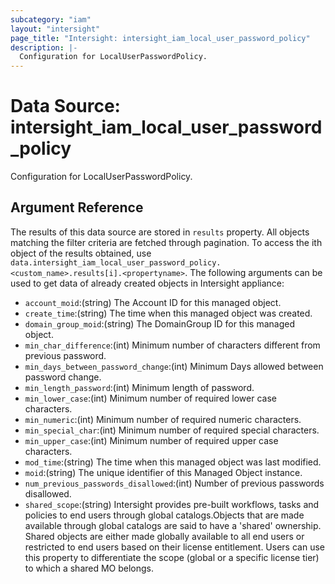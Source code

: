 ```yaml
---
subcategory: "iam"
layout: "intersight"
page_title: "Intersight: intersight_iam_local_user_password_policy"
description: |-
  Configuration for LocalUserPasswordPolicy.
---
```


# Data Source: intersight_iam_local_user_password_policy
Configuration for LocalUserPasswordPolicy.
## Argument Reference
The results of this data source are stored in `results` property.
All objects matching the filter criteria are fetched through pagination.
To access the ith object of the results obtained, use `data.intersight_iam_local_user_password_policy.<custom_name>.results[i].<propertyname>`.
The following arguments can be used to get data of already created objects in Intersight appliance:
* `account_moid`:(string) The Account ID for this managed object. 
* `create_time`:(string) The time when this managed object was created. 
* `domain_group_moid`:(string) The DomainGroup ID for this managed object. 
* `min_char_difference`:(int) Minimum number of characters different from previous password. 
* `min_days_between_password_change`:(int) Minimum Days allowed between password change. 
* `min_length_password`:(int) Minimum length of password. 
* `min_lower_case`:(int) Minimum number of required lower case characters. 
* `min_numeric`:(int) Minimum number of required numeric characters. 
* `min_special_char`:(int) Minimum number of required special characters. 
* `min_upper_case`:(int) Minimum number of required upper case characters. 
* `mod_time`:(string) The time when this managed object was last modified. 
* `moid`:(string) The unique identifier of this Managed Object instance. 
* `num_previous_passwords_disallowed`:(int) Number of previous passwords disallowed. 
* `shared_scope`:(string) Intersight provides pre-built workflows, tasks and policies to end users through global catalogs.Objects that are made available through global catalogs are said to have a 'shared' ownership. Shared objects are either made globally available to all end users or restricted to end users based on their license entitlement. Users can use this property to differentiate the scope (global or a specific license tier) to which a shared MO belongs. 
 